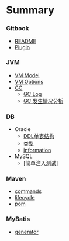 # Summary

### Gitbook
  * [README](README.md)
  * [Plugin](gitbook_plugin.md)

### JVM
  * [VM Model](jvm_model.md)
  * [VM Options](jvm_custom_vm_options.md)
  * [GC](jvm_gc_abstruct.md)
    * [GC Log](jvm_gc_log.md)
    * [GC 发生情况分析](jvm_gc_analysis.md)

### DB
  * Oracle
    * [DDL单表结构](OracleBook/Oracle-SQL-%E6%9F%A5%E8%AF%A2%E8%A1%A8%E7%BB%93%E6%9E%84.md)
    * [类型](OracleBook/oracle-type.md)
    * [information](/Database_Book/academic_professional_term.md)
  * MySQL
    * [简单注入测试]

### Maven
  * [commands](/MavenBook/mvn_commands.md)
  * [lifecycle](/MavenBook/mvn_lifecycle.md)
  * [pom](/MavenBook/mvn_pom.md)

### MyBatis
  * [generator](/MyBatisBook/mybatis_generator.md)